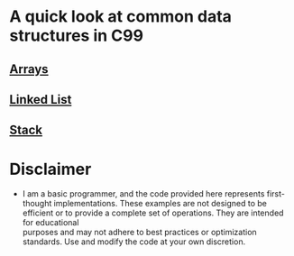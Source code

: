 # A quick look at common data structures in C99

## [Arrays](https://github.com/Zank613/structures_quick/tree/master/arrays)

## [Linked List](https://github.com/Zank613/structures_quick/tree/master/linked_list)

## [Stack](https://github.com/Zank613/structures_quick/tree/master/stack)

# Disclaimer
- I am a basic programmer, and the code provided here represents first-thought implementations. These examples are not designed to be efficient or to provide a complete set of operations. They are intended for educational  
  purposes and may not adhere to best practices or optimization standards. Use and modify the code at your own discretion.
